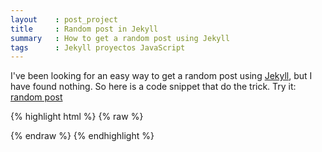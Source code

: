 ```yaml
---
layout    : post_project
title     : Random post in Jekyll
summary   : How to get a random post using Jekyll
tags      : Jekyll proyectos JavaScript
---
```

<script>
  var posts = [];
  {% for post in site.posts %}
    posts.push("{{ post.url }}");
  {% endfor %}    
  $(function() {
    $('#random').click(function() {
      window.location = posts[Math.floor(Math.random() * posts.length)]; 
      return false;
    });
  });
</script>

I've been looking for an easy way to get a random post using [Jekyll], but I have found nothing.
So here is a code snippet that do the trick.
Try it: <a href="javascript:void(0)" id="random">random post</a> 

{% highlight html %}
{% raw %}
<!-- navbar.html -->
<script>
   var posts = [];
   {% for post in site.posts %}
      posts.push("{{ post.url }}");
   {% endfor %}  

   $(function() {
      $('#random').click(function() {
         window.location = posts[Math.floor(Math.random() * posts.length)]; 
      });
   });
</script>

<div class="container">
   <div class="row-fluid">
      <div class="navbar">
         <div>
            <a id="random" class="random-post pull-right"><i class="icon-random"> </i>
            </a>
         </div>
      </div>
   </div>
</div>

{% endraw %}
{% endhighlight %}


[Jekyll]: https://github.com/mojombo/jekyll 
[GitHub Pages]: http://pages.github.com/ 
